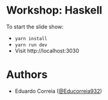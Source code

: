 # Workshop: Haskell

To start the slide show:

- `yarn install`
- `yarn run dev`
- Visit http://localhost:3030

# Authors

- Eduardo Correia ([@Educorreia932](https://github.com/Educorreia932))